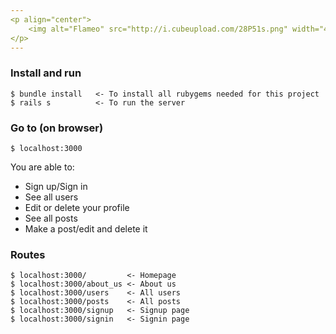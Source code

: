 ```yaml
---
<p align="center">
    <img alt="Flameo" src="http://i.cubeupload.com/28P51s.png" width="426">
</p>
---
```

### Install and run
```
$ bundle install   <- To install all rubygems needed for this project
$ rails s          <- To run the server
```
### Go to (on browser)
```
$ localhost:3000
```
You are able to:
- Sign up/Sign in
- See all users
- Edit or delete your profile
- See all posts
- Make a post/edit and delete it

### Routes
```
$ localhost:3000/         <- Homepage
$ localhost:3000/about_us <- About us
$ localhost:3000/users    <- All users
$ localhost:3000/posts    <- All posts
$ localhost:3000/signup   <- Signup page
$ localhost:3000/signin   <- Signin page
```
